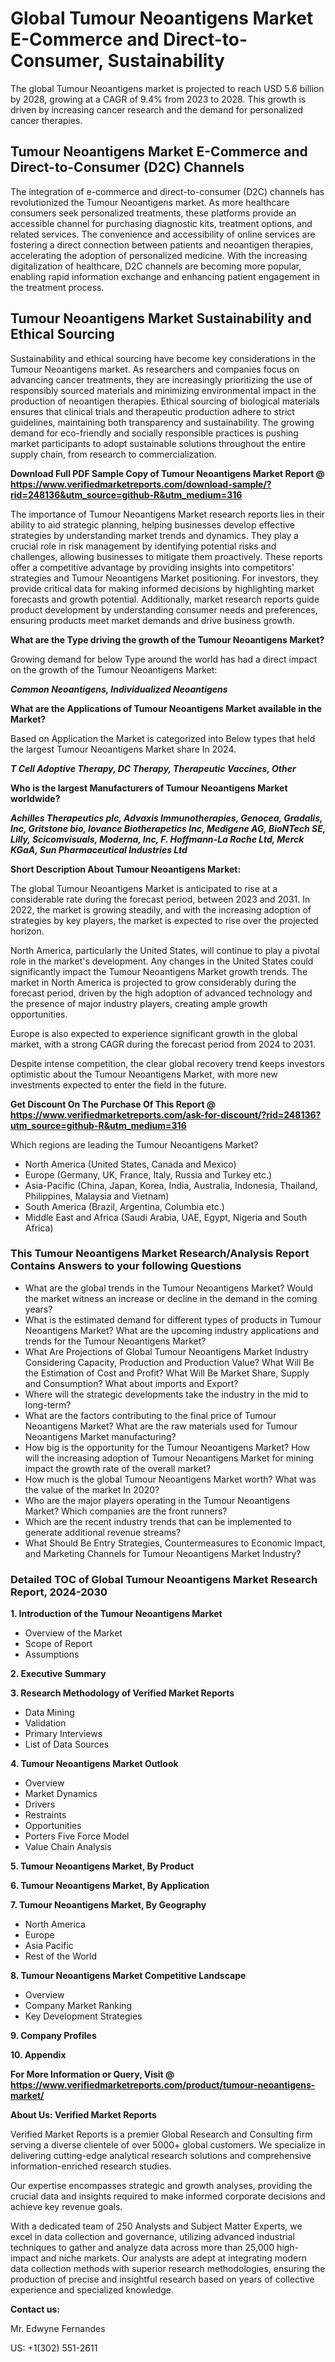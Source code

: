 <h1>Global Tumour Neoantigens Market E-Commerce and Direct-to-Consumer, Sustainability</h1><p class=""><p>The global Tumour Neoantigens market is projected to reach USD 5.6 billion by 2028, growing at a CAGR of 9.4% from 2023 to 2028. This growth is driven by increasing cancer research and the demand for personalized cancer therapies.</p><h2>Tumour Neoantigens Market E-Commerce and Direct-to-Consumer (D2C) Channels</h2><p>The integration of e-commerce and direct-to-consumer (D2C) channels has revolutionized the Tumour Neoantigens market. As more healthcare consumers seek personalized treatments, these platforms provide an accessible channel for purchasing diagnostic kits, treatment options, and related services. The convenience and accessibility of online services are fostering a direct connection between patients and neoantigen therapies, accelerating the adoption of personalized medicine. With the increasing digitalization of healthcare, D2C channels are becoming more popular, enabling rapid information exchange and enhancing patient engagement in the treatment process.</p><h2>Tumour Neoantigens Market Sustainability and Ethical Sourcing</h2><p>Sustainability and ethical sourcing have become key considerations in the Tumour Neoantigens market. As researchers and companies focus on advancing cancer treatments, they are increasingly prioritizing the use of responsibly sourced materials and minimizing environmental impact in the production of neoantigen therapies. Ethical sourcing of biological materials ensures that clinical trials and therapeutic production adhere to strict guidelines, maintaining both transparency and sustainability. The growing demand for eco-friendly and socially responsible practices is pushing market participants to adopt sustainable solutions throughout the entire supply chain, from research to commercialization.</p></p><p class=""><strong>Download Full PDF Sample Copy of Tumour Neoantigens Market Report @ <a href="https://www.verifiedmarketreports.com/download-sample/?rid=248136&utm_source=github-R&utm_medium=316" target="_blank">https://www.verifiedmarketreports.com/download-sample/?rid=248136&utm_source=github-R&utm_medium=316</a></strong></p><p>The importance of&nbsp;Tumour Neoantigens Market research reports lies in their ability to aid strategic planning, helping businesses develop effective strategies by understanding market trends and dynamics. They play a crucial role in risk management by identifying potential risks and challenges, allowing businesses to mitigate them proactively. These reports offer a competitive advantage by providing insights into competitors' strategies and Tumour Neoantigens Market positioning. For investors, they provide critical data for making informed decisions by highlighting market forecasts and growth potential. Additionally, market research reports guide product development by understanding consumer needs and preferences, ensuring products meet market demands and drive business growth.</p><p><strong>What are the&nbsp;Type driving the growth of the Tumour Neoantigens Market?</strong></p><p id="" class="">Growing demand for below Type around the world has had a direct impact on the growth of the Tumour Neoantigens Market:</p><p class=""><em><strong>Common Neoantigens, Individualized Neoantigens</strong></em></p><p class=""><strong>What are the&nbsp;Applications&nbsp;of Tumour Neoantigens Market available in the Market?</strong></p><p id="" class="">Based on Application the Market is categorized into Below types that held the largest Tumour Neoantigens Market share In 2024.</p><p class=""><em><strong>T Cell Adoptive Therapy, DC Therapy, Therapeutic Vaccines, Other</strong></em></p><p class=""><strong>Who is the largest Manufacturers of Tumour Neoantigens Market worldwide?</strong></p><p><em><strong>Achilles Therapeutics plc, Advaxis Immunotherapies, Genocea, Gradalis, Inc, Gritstone bio, Iovance Biotherapetics Inc, Medigene AG, BioNTech SE, Lilly, Scicomvisuals, Moderna, Inc, F. Hoffmann-La Roche Ltd, Merck KGaA, Sun Pharmaceutical Industries Ltd</strong></em></p><p id="" class=""><strong>Short Description About Tumour Neoantigens Market:</strong></p><p>The global Tumour Neoantigens Market is anticipated to rise at a considerable rate during the forecast period, between 2023 and 2031. In 2022, the market is growing steadily, and with the increasing adoption of strategies by key players, the market is expected to rise over the projected horizon.</p><p>North America, particularly the United States, will continue to play a pivotal role in the market's development. Any changes in the United States could significantly impact the Tumour Neoantigens Market growth trends. The market in North America is projected to grow considerably during the forecast period, driven by the high adoption of advanced technology and the presence of major industry players, creating ample growth opportunities.</p><p>Europe is also expected to experience significant growth in the global market, with a strong CAGR during the forecast period from 2024 to 2031.</p><p>Despite intense competition, the clear global recovery trend keeps investors optimistic about the Tumour Neoantigens Market, with more new investments expected to enter the field in the future.</p><p id="" class=""><strong>Get Discount On The Purchase Of This Report @ <a href="https://www.verifiedmarketreports.com/ask-for-discount/?rid=248136?utm_source=github-R&utm_medium=316" target="_blank">https://www.verifiedmarketreports.com/ask-for-discount/?rid=248136?utm_source=github-R&utm_medium=316</a></strong></p><p class="">Which regions are leading the Tumour Neoantigens Market?</p><ul><li>North America (United States, Canada and Mexico)</li><li>Europe (Germany, UK, France, Italy, Russia and Turkey etc.)</li><li>Asia-Pacific (China, Japan, Korea, India, Australia, Indonesia, Thailand, Philippines, Malaysia and Vietnam)</li><li>South America (Brazil, Argentina, Columbia etc.)</li><li>Middle East and Africa (Saudi Arabia, UAE, Egypt, Nigeria and South Africa)</li></ul><h3 id="" class="">This Tumour Neoantigens Market Research/Analysis Report Contains Answers to your following Questions</h3><ul><li>What are the global trends in the Tumour Neoantigens Market? Would the market witness an increase or decline in the demand in the coming years?</li><li>What is the estimated demand for different types of products in Tumour Neoantigens Market? What are the upcoming industry applications and trends for the Tumour Neoantigens Market?</li><li>What Are Projections of Global Tumour Neoantigens Market Industry Considering Capacity, Production and Production Value? What Will Be the Estimation of Cost and Profit? What Will Be Market Share, Supply and Consumption? What about imports and Export?</li><li>Where will the strategic developments take the industry in the mid to long-term?</li><li>What are the factors contributing to the final price of Tumour Neoantigens Market? What are the raw materials used for Tumour Neoantigens Market manufacturing?</li><li>How big is the opportunity for the Tumour Neoantigens Market? How will the increasing adoption of Tumour Neoantigens Market for mining impact the growth rate of the overall market?</li><li>How much is the global Tumour Neoantigens Market worth? What was the value of the market In 2020?</li><li>Who are the major players operating in the Tumour Neoantigens Market? Which companies are the front runners?</li><li>Which are the recent industry trends that can be implemented to generate additional revenue streams?</li><li>What Should Be Entry Strategies, Countermeasures to Economic Impact, and Marketing Channels for Tumour Neoantigens Market Industry?</li></ul><h3 id="" class="">Detailed TOC of Global Tumour Neoantigens Market Research Report, 2024-2030</h3><p id="" class=""><strong>1. Introduction of the Tumour Neoantigens Market</strong></p><ul><li>Overview of the Market</li><li>Scope of Report</li><li>Assumptions</li></ul><p id="" class=""><strong>2. Executive Summary</strong></p><p id="" class=""><strong>3. Research Methodology of Verified Market Reports</strong></p><ul><li>Data Mining</li><li>Validation</li><li>Primary Interviews</li><li>List of Data Sources</li></ul><p id="" class=""><strong>4. Tumour Neoantigens Market Outlook</strong></p><ul><li>Overview</li><li>Market Dynamics</li><li>Drivers</li><li>Restraints</li><li>Opportunities</li><li>Porters Five Force Model</li><li>Value Chain Analysis</li></ul><p id="" class=""><strong>5. Tumour Neoantigens Market, By Product</strong></p><p id="" class=""><strong>6. Tumour Neoantigens Market, By Application</strong></p><p id="" class=""><strong>7. Tumour Neoantigens Market, By Geography</strong></p><ul><li>North America</li><li>Europe</li><li>Asia Pacific</li><li>Rest of the World</li></ul><p id="" class=""><strong>8. Tumour Neoantigens Market Competitive Landscape</strong></p><ul><li>Overview</li><li>Company Market Ranking</li><li>Key Development Strategies</li></ul><p id="" class=""><strong>9. Company Profiles</strong></p><p id="" class=""><strong>10. Appendix</strong></p><p id="" class=""><strong>For More Information or Query, Visit @ <a href="https://www.verifiedmarketreports.com/product/tumour-neoantigens-market/" target="_blank">https://www.verifiedmarketreports.com/product/tumour-neoantigens-market/</a></strong></p><p id="" class=""><strong>About Us: Verified Market Reports</strong></p><p id="" class="">Verified Market Reports is a premier Global Research and Consulting firm serving a diverse clientele of over 5000+ global customers. We specialize in delivering cutting-edge analytical research solutions and comprehensive information-enriched research studies.</p><p id="" class="">Our expertise encompasses strategic and growth analyses, providing the crucial data and insights required to make informed corporate decisions and achieve key revenue goals.</p><p id="" class="">With a dedicated team of 250 Analysts and Subject Matter Experts, we excel in data collection and governance, utilizing advanced industrial techniques to gather and analyze data across more than 25,000 high-impact and niche markets. Our analysts are adept at integrating modern data collection methods with superior research methodologies, ensuring the production of precise and insightful research based on years of collective experience and specialized knowledge.</p><p id="" class=""><strong>Contact us:</strong></p><p id="" class="">Mr. Edwyne Fernandes</p><p id="" class="">US: +1(302) 551-2611</p>